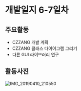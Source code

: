 # 개발일지 6-7일차  

## 주요활동
- CZZANG 개발 계획
- CZZANG 클래스 다이어그램 그리기
- 다른 GUI 라이브러리 연구

## 활동사진
![IMG_20190410_210550](https://user-images.githubusercontent.com/33976477/55880720-47f9d980-5bdc-11e9-883a-88402c5f36c3.jpg)

